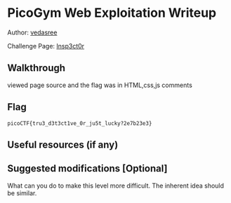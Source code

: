 # PicoGym Web Exploitation Writeup

Author: [vedasree](https://github.com/vedasree2003)

Challenge Page: [Insp3ct0r](https://jupiter.challenges.picoctf.org/problem/9670/)

## Walkthrough
viewed page source and the flag was in HTML,css,js comments

## Flag
`picoCTF{tru3_d3t3ct1ve_0r_ju5t_lucky?2e7b23e3}`

## Useful resources (if any)

## Suggested modifications [Optional]
What can you do to make this level more difficult. The inherent idea should be similar.
